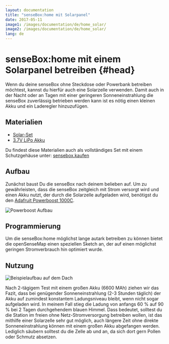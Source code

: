 ```yaml
---
layout: documentation
title: "senseBox:home mit Solarpanel"
date: 2017-05-11
image1: /images/documentation/de/home_solar/
image2: /images/documentation/de/home_solar/
lang: de
---
```


# senseBox:home mit einem Solarpanel betreiben {#head}

Wenn du deine senseBox ohne Steckdose oder Powerbank betreiben möchtest, kannst du hierfür auch eine Solarzelle verwenden. Damit auch in der Nacht oder an Tagen mit einer geringeren Sonneneinstrahlung die senseBox zuverlässig betrieben werden kann ist es nötig einen kleinen Akku und ein Laderegler hinzuzufügen. 

## Materialien 
- [Solar-Set](https://sensebox.kaufen/product/solar-set)
- [3.7V LiPo Akku](https://eckstein-shop.de/LiPo-Akku-Lithium-Ion-Polymer-Batterie-37V-2000mAh-JST-PH-Connector)

Du findest diese Materialien auch als vollständiges Set mit einem Schutzgehäuse unter: [sensebox.kaufen](https://sensebox.kaufen)

## Aufbau

Zunächst baust Du die senseBox nach deinem belieben auf. Um zu gewährleisten, dass die senseBox zeitgleich mit Strom versorgt wird und einen Akku nutzt, der durch die Solarzelle aufgeladen wird, benötigst du den [Adafruit Powerboost 1000C](https://learn.adafruit.com/adafruit-powerboost-1000c-load-share-usb-charge-boost/overview).

![Powerboost Aufbau](../../../pictures/solar_powerboost.jpg)

## Programmierung

Um die senseBox:home möglichst lange autark betreiben zu können bietet die openSenseMap einen speziellen Sketch an, der auf einen möglichst geringen Stromverbrauch hin optimiert wurde. 

## Nutzung

![Beispielaufbau auf dem Dach](../../../pictures/solar_aufbau_dach.jpg)

Nach 2-tägigem Test mit einem großen Akku (6600 MAh) ziehen wir das Fazit, dass bei genügender Sonneneinstrahlung (2-3 Stunden täglich) der Akku auf zumindest konstantem Ladungsniveau bleibt, wenn nicht sogar aufgeladen wird. In meinem Fall stieg die Ladung von anfangs 60 % auf 90 % bei 2 Tagen durchgehendem blauen Himmel. Dass bedeutet, solltest du die Station im freien ohne Netz-Stromversorgung betreiben wollen, ist das mithilfe einer Solarzelle sehr gut möglich, auch längere Zeit ohne direkte Sonneneinstrahlung können mit einem großen Akku abgefangen werden. Lediglich säubern solltest du die Zelle ab und an, da sich dort gern Pollen oder Schmutz absetzen.


